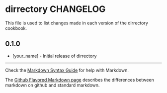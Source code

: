 # dirrectory CHANGELOG

This file is used to list changes made in each version of the dirrectory cookbook.

## 0.1.0
- [your_name] - Initial release of dirrectory

- - -
Check the [Markdown Syntax Guide](http://daringfireball.net/projects/markdown/syntax) for help with Markdown.

The [Github Flavored Markdown page](http://github.github.com/github-flavored-markdown/) describes the differences between markdown on github and standard markdown.
